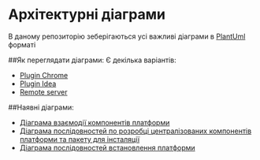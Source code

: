 # Архітектурні діаграми
В даному репозиторію зеберігаються усі важливі діаграми в [PlantUml](https://plantuml.com/) форматі 

##Як переглядати діаграми:
Є декілька варіантів:
* [Plugin Chrome](https://chrome.google.com/webstore/detail/plantuml-viewer/legbfeljfbjgfifnkmpoajgpgejojooj?hl=ru)
* [Plugin Idea](https://plugins.jetbrains.com/plugin/7017-plantuml-integration)
* [Remote server](http://www.plantuml.com/plantuml/uml/SyfFKj2rKt3CoKnELR1Io4ZDoSa70000)

##Наявні діаграми:
* [Діаграма взаємодії компонентів платформи](/infrastructure/ddm-control-plane-components.puml)
* [Діаграма послідовностей по розробці централізованих компонентів платформи та пакету для інсталяції](/infrastructure/gitops-main-flow.puml)
* [Діаграма послідовностей встановлення платформи](/infrastructure/ddm-platform-install.puml)